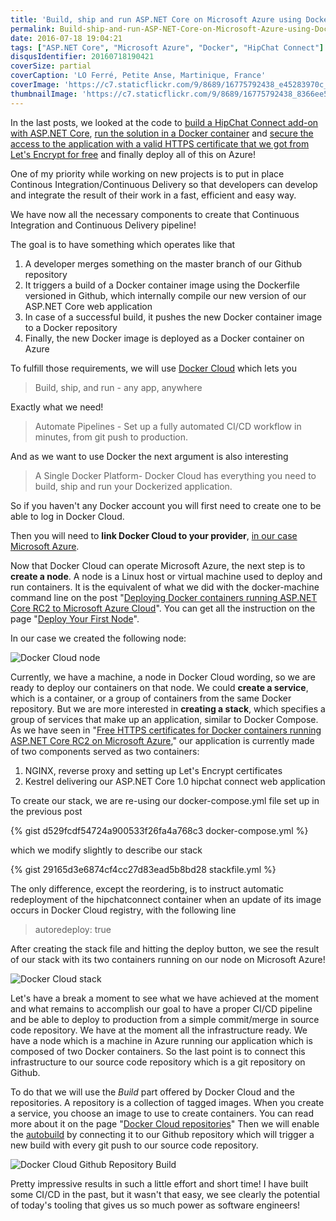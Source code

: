 ```yaml
---
title: 'Build, ship and run ASP.NET Core on Microsoft Azure using Docker Cloud'
permalink: Build-ship-and-run-ASP-NET-Core-on-Microsoft-Azure-using-Docker-Cloud
date: 2016-07-18 19:04:21
tags: ["ASP.NET Core", "Microsoft Azure", "Docker", "HipChat Connect"]
disqusIdentifier: 20160718190421
coverSize: partial
coverCaption: 'LO Ferré, Petite Anse, Martinique, France'
coverImage: 'https://c7.staticflickr.com/9/8689/16775792438_e45283970c_h.jpg'
thumbnailImage: 'https://c7.staticflickr.com/9/8689/16775792438_8366ee5732_q.jpg'
---
```

In the last posts, we looked at the code to [build a HipChat Connect add-on with ASP.NET Core](http://laurentkempe.com/2016/05/16/ASP-NET-Core-RC2-Docker-and-HipChat-Connect-add-on/), [run the solution in a Docker container](http://laurentkempe.com/2016/06/08/Deploying-Docker-containers-running-ASPNET-Core-RC2-to-Microsoft-Azure-Cloud/) and [secure the access to the application with a valid HTTPS certificate that we got from Let's Encrypt for free](http://laurentkempe.com/2016/06/20/Free-HTTPS-certificates-for-Docker-containers-running-ASPNET-Core-RC2-on-Microsoft-Azure/) and finally deploy all of this on Azure!
<!-- more -->

One of my priority while working on new projects is to put in place Continous Integration/Continuous Delivery so that developers can develop and integrate the result of their work in a fast, efficient and easy way.

We have now all the necessary components to create that Continuous Integration and Continuous Delivery pipeline!

The goal is to have something which operates like that

1. A developer merges something on the master branch of our Github repository
2. It triggers a build of a Docker container image using the Dockerfile versioned in Github, which internally compile our new version of our ASP.NET Core web application
3. In case of a successful build, it pushes the new Docker container image to a Docker repository
4. Finally, the new Docker image is deployed as a Docker container on Azure

To fulfill those requirements, we will use [Docker Cloud](https://cloud.docker.com/) which lets you

> Build, ship, and run - any app, anywhere

Exactly what we need!

> Automate Pipelines - Set up a fully automated CI/CD workflow in minutes, from git push to production.

And as we want to use Docker the next argument is also interesting

> A Single Docker Platform- Docker Cloud has everything you need to build, ship and run your Dockerized application.

So if you haven't any Docker account you will first need to create one to be able to log in Docker Cloud.

Then you will need to **link Docker Cloud to your provider**, [in our case Microsoft Azure](https://docs.docker.com/docker-cloud/infrastructure/link-azure/).

Now that Docker Cloud can operate Microsoft Azure, the next step is to **create a node**. A node is a Linux host or virtual machine used to deploy and run containers. It is the equivalent of what we did with the docker-machine command line on the post "[Deploying Docker containers running ASP.NET Core RC2 to Microsoft Azure Cloud](http://laurentkempe.com/2016/06/08/Deploying-Docker-containers-running-ASPNET-Core-RC2-to-Microsoft-Azure-Cloud/)". You can get all the instruction on the page "[Deploy Your First Node](https://docs.docker.com/docker-cloud/getting-started/your_first_node/)".

In our case we created the following node:

![Docker Cloud node](https://c4.staticflickr.com/9/8141/27745012403_54637b1580_o.jpg)

Currently, we have a machine, a node in Docker Cloud wording, so we are ready to deploy our containers on that node. We could **create a service**, which is a container, or a group of containers from the same Docker repository. But we are more interested in **creating a stack**,  which specifies a group of services that make up an application, similar to Docker Compose. As we have seen in "[Free HTTPS certificates for Docker containers running ASP.NET Core RC2 on Microsoft Azure](http://laurentkempe.com/2016/06/20/Free-HTTPS-certificates-for-Docker-containers-running-ASPNET-Core-RC2-on-Microsoft-Azure/)," our application is currently made of two components served as two containers: 
1. NGINX, reverse proxy and setting up Let's Encrypt certificates
2. Kestrel delivering our ASP.NET Core 1.0 hipchat connect web application

To create our stack, we are re-using our docker-compose.yml file set up in the previous post

<div style="clear:both;"></div>{% gist d529fcdf54724a900533f26fa4a768c3 docker-compose.yml %}

which we modify slightly to describe our stack
<div style="clear:both;"></div>{% gist 29165d3e6874cf4cc27d83ead5b8bd28 stackfile.yml %}

The only difference, except the reordering, is to instruct automatic redeployment of the hipchatconnect container when an update of its image occurs in Docker Cloud registry, with the following line

> autoredeploy: true

After creating the stack file and hitting the deploy button, we see the result of our stack with its two containers running on our node on Microsoft Azure!

![Docker Cloud stack](https://c6.staticflickr.com/9/8737/27745039973_30f15757da_o.jpg)

Let's have a break a moment to see what we have achieved at the moment and what remains to accomplish our goal to have a proper CI/CD pipeline and be able to deploy to production from a simple commit/merge in source code repository.
We have at the moment all the infrastructure ready. We have a node which is a machine in Azure running our application which is composed of two Docker containers.
So the last point is to connect this infrastructure to our source code repository which is a git repository on Github.

To do that we will use the *Build* part offered by Docker Cloud and the repositories. A repository is a collection of tagged images. When you create a service, you choose an image to use to create containers. You can read more about it on the page "[Docker Cloud repositories](https://docs.docker.com/docker-cloud/builds/repos/)"
Then we will enable the [autobuild](https://docs.docker.com/docker-cloud/builds/automated-build/) by connecting it to our Github repository which will trigger a new build with every git push to our source code repository.

![Docker Cloud Github Repository Build](https://c6.staticflickr.com/9/8782/28360642885_2f32f1a280_o.jpg)

Pretty impressive results in such a little effort and short time! I have built some CI/CD in the past, but it wasn't that easy, we see clearly the potential of today's tooling that gives us so much power as software engineers!